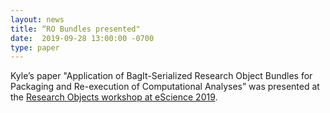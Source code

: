 ```yaml
---
layout: news
title: “RO Bundles presented"
date:  2019-09-28 13:00:00 -0700
type: paper
---
```




Kyle’s paper "Application of BagIt-Serialized Research Object Bundles for Packaging and Re-execution of Computational Analyses” was presented at the [Research Objects workshop at eScience 2019](https://researchobject.github.io/ro2019/).
